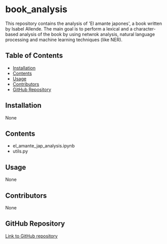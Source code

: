 # book_analysis

 This repository contains the analysis of 'El amante japones', a book written by Isabel Allende. The main goal is to perform a lexical and a character-based analysis of the book by using netwrok analysis, natural language processing and machine learning techniques (like NER).

## Table of Contents
- [Installation](#installation)
- [Contents](#contents)
- [Usage](#usage)
- [Contributors](#contributors)
- [GitHub Repository](#github-repository)

## Installation
None
## Contents
- el_amante_jap_analysis.ipynb
- utils.py

## Usage
None
## Contributors
None
## GitHub Repository
[Link to GitHub repository](https://github.com/carobs9/machine-learning-basics/tree/main/book_analysis)
